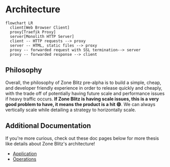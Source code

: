 # Architecture

```mermaid
flowchart LR
  client[Web Browser Client]
  proxy[Traefik Proxy]
  server[Monolith HTTP Server]
  client -- HTTP requests --> proxy
  server -- HTML, static files --> proxy
  proxy -- forwarded request with SSL termination--> server
  proxy -- forwarded response --> client
```

## Philosophy

Overall, the philosophy of Zone Blitz pre-alpha is to build a simple, cheap, and developer
friendly experience in order to release quickly and cheaply, with the trade off of potentially
having future scale and performance issues if heavy traffic occurs. **If Zone Blitz is having
scale issues, this is a very good problem to have, it means the product is a hit 😄**. We can always
vertically scale while detailing a strategy to horizontally scale.

## Additional Documentation

If you're more curious, check out these doc pages below for more thesis like details about Zone Blitz's architecture!

- [Application](./application.md)
- [Operations](./operations.md)
